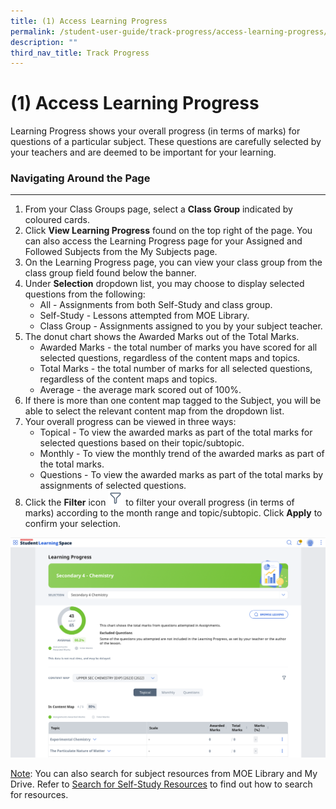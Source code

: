 ```yaml
---
title: (1) Access Learning Progress
permalink: /student-user-guide/track-progress/access-learning-progress/
description: ""
third_nav_title: Track Progress
---
```

<h1 id="-1-access-learning-progress">(1) Access Learning Progress</h1>
<p>Learning Progress shows your overall progress (in terms of marks) for questions of a particular subject. These questions are carefully selected by your teachers and are deemed to be important for your learning.</p>
<h3 id="navigating-around-the-page">Navigating Around the Page</h3>
<hr>
<ol>
<li>From your Class Groups page, select a <strong>Class Group</strong> indicated by coloured cards.</li>
<li>Click <strong>View Learning Progress</strong> found on the top right of the page. You can also access the Learning Progress page for your Assigned and Followed Subjects from the My Subjects page.</li>
<li>On the Learning Progress page, you can view your class group from the class group field found below the banner.</li>
<li>Under <strong>Selection</strong> dropdown list, you may choose to display selected questions from the following:<ul>
<li>All - Assignments from both Self-Study and class group.</li>
<li>Self-Study - Lessons attempted from MOE Library.</li>
<li>Class Group - Assignments assigned to you by your subject teacher.</li>
</ul>
</li>
<li>The donut chart shows the Awarded Marks out of the Total Marks.<ul>
<li>Awarded Marks - the total number of marks you have scored for all selected questions, regardless of the content maps and topics.</li>
<li>Total Marks - the total number of marks for all selected questions, regardless of the content maps and topics.</li>
<li>Average - the average mark scored out of 100%.</li>
</ul>
</li>
<li>If there is more than one content map tagged to the Subject, you will be able to select the relevant content map from the dropdown list.</li>
<li>Your overall progress can be viewed in three ways:<ul>
<li>Topical - To view the awarded marks as part of the total marks for selected questions based on their topic/subtopic.</li>
<li>Monthly - To view the monthly trend of the awarded marks as part of the total marks.</li>
<li>Questions - To view the awarded marks as part of the total marks by assignments of selected questions.</li>
</ul>
</li>
<li>Click the <strong>Filter</strong> icon <img style="width:1.5rem; display: inline;" src="/images/Icons/Filter24.svg"> to filter your overall progress (in terms of marks) according to the month range and topic/subtopic. Click <strong>Apply</strong> to confirm your selection.</li>
</ol>
<p><img src="/images/1Student/TP-LP.png"></p>
<p><u>Note</u>: You can also search for subject resources from MOE Library and My Drive. Refer to <a target="_blank" href="/student-user-guide/discover/search-for-self-study-resources/">Search for Self-Study Resources</a> to find out how to search for resources.</p>